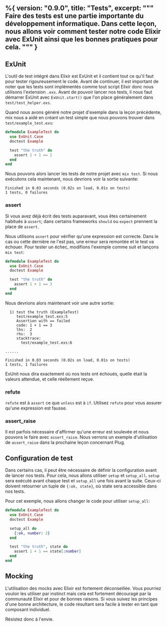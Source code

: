 %{
  version: "0.9.0",
  title: "Tests",
  excerpt: """
  Faire des tests est une partie importante du développement informatique. Dans cette leçon, nous allons voir comment tester notre code Elixir avec ExUnit ainsi que les bonnes pratiques pour cela.
  """
}
---

## ExUnit

L'outil de test intégré dans Elixir est ExUnit et il contient tout ce qu'il faut pour tester rigoureusement le code.  Avant de continuer, il est important de noter que les tests sont implémentés comme tout script Elixir donc nous utilisons l'extension `.exs`.  Avant de pouvoir lancer nos tests, il nous faut démarrer ExUnit avec `ExUnit.start()` que l'on place généralement dans `test/test_helper.exs`.

Quand nous avons généré notre projet d'exemple dans la leçon précédente, mix nous a aidé en créant un test simple que nous pouvons trouver dans `test/example_test.exs`:

```elixir
defmodule ExampleTest do
  use ExUnit.Case
  doctest Example

  test "the truth" do
    assert 1 + 1 == 2
  end
end
```

Nous pouvons alors lancer les tests de notre projet avec `mix test`.  Si nous exécutons cela maintenant, nous devrions voir la sortie suivante:

```shell
Finished in 0.03 seconds (0.02s on load, 0.01s on tests)
1 tests, 0 failures
```

### assert

Si vous avez déjà écrit des tests auparavant, vous êtes certainement habitués à `assert`; dans certains frameworks `should` ou `expect` prennent la place de `assert`.

Nous utilisons `assert` pour vérifier qu'une expression est correcte.  Dans le cas ou cette dernière ne l'est pas, une erreur sera remontée et le test va échouer.  Pour tester un échec, modifions l'exemple comme suit et lançons `mix test`:

```elixir
defmodule ExampleTest do
  use ExUnit.Case
  doctest Example

  test "the truth" do
    assert 1 + 1 == 3
  end
end
```

Nous devrions alors maintenant voir une autre sortie:

```shell
  1) test the truth (ExampleTest)
     test/example_test.exs:5
     Assertion with == failed
     code: 1 + 1 == 3
     lhs:  2
     rhs:  3
     stacktrace:
       test/example_test.exs:6

......

Finished in 0.03 seconds (0.02s on load, 0.01s on tests)
1 tests, 1 failures
```

ExUnit nous dira exactement où nos tests ont échoués, quelle était la valeurs attendue, et celle réellement reçue.

### refute

`refute` est à `assert` ce que `unless` est à `if`.  Utilisez `refute` pour vous assurer qu'une expression est fausse.

### assert_raise

Il est parfois nécessaire d'affirmer qu'une erreur est soulevée et nous pouvons le faire avec `assert_raise`.  Nous verrons un exemple d'utilisation de `assert_raise` dans la prochaine leçon concernant Plug.

## Configuration de test

Dans certains cas, il peut être nécessaire de définir la configuration avant de lancer nos tests.  Pour cela, nous allons utiliser `setup` et `setup_all`.  `setup` sera exécuté avant chaque test et `setup_all` une fois avant la suite.  Ceux-ci doivent retourner un tuple de `{:ok, state}`, où state sera accessible dans nos tests.

Pour cet exemple, nous allons changer le code pour utiliser `setup_all`:

```elixir
defmodule ExampleTest do
  use ExUnit.Case
  doctest Example

  setup_all do
    {:ok, number: 2}
  end

  test "the truth", state do
    assert 1 + 1 == state[:number]
  end
end
```

## Mocking

L'utilisation des mocks avec Elixir est fortement déconseillée.  Vous pourriez vouloir les utiliser par instinct mais cela est fortement découragé par la communauté Elixir et pour de bonnes raisons.  Si vous suivez les principes d'une bonne architecture, le code résultant sera facile à tester en tant que composant individuel.

Résistez donc à l'envie.
